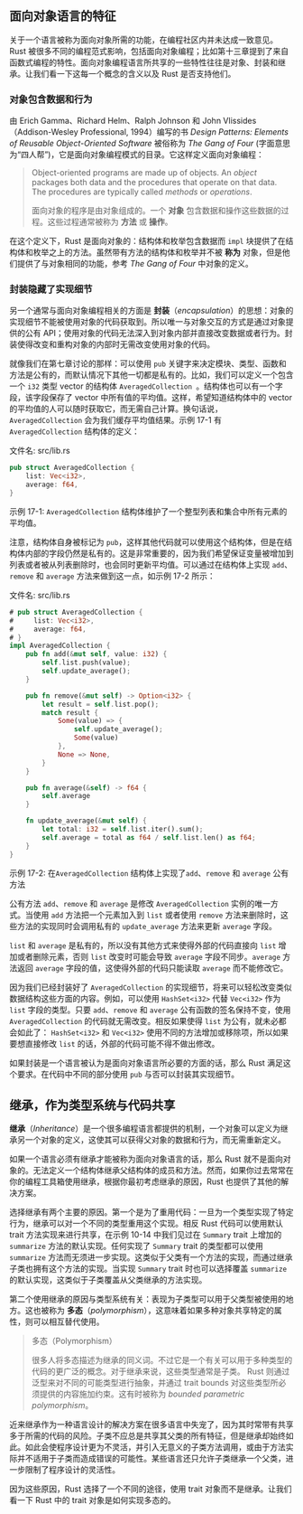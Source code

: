 ## 面向对象语言的特征

关于一个语言被称为面向对象所需的功能，在编程社区内并未达成一致意见。Rust 被很多不同的编程范式影响，包括面向对象编程；比如第十三章提到了来自函数式编程的特性。面向对象编程语言所共享的一些特性往往是对象、封装和继承。让我们看一下这每一个概念的含义以及 Rust 是否支持他们。

### 对象包含数据和行为

由 Erich Gamma、Richard Helm、Ralph Johnson 和 John Vlissides（Addison-Wesley Professional, 1994）编写的书 *Design Patterns: Elements of Reusable Object-Oriented Software* 被俗称为 *The Gang of Four* (字面意思为“四人帮”)，它是面向对象编程模式的目录。它这样定义面向对象编程：

> Object-oriented programs are made up of objects. An *object* packages both
> data and the procedures that operate on that data. The procedures are
> typically called *methods* or *operations*.
>
> 面向对象的程序是由对象组成的。一个 **对象** 包含数据和操作这些数据的过程。这些过程通常被称为 **方法** 或 **操作**。

在这个定义下，Rust 是面向对象的：结构体和枚举包含数据而 `impl` 块提供了在结构体和枚举之上的方法。虽然带有方法的结构体和枚举并不被 **称为** 对象，但是他们提供了与对象相同的功能，参考 *The Gang of Four* 中对象的定义。

### 封装隐藏了实现细节

另一个通常与面向对象编程相关的方面是 **封装**（*encapsulation*）的思想：对象的实现细节不能被使用对象的代码获取到。所以唯一与对象交互的方式是通过对象提供的公有 API；使用对象的代码无法深入到对象内部并直接改变数据或者行为。封装使得改变和重构对象的内部时无需改变使用对象的代码。

就像我们在第七章讨论的那样：可以使用 `pub` 关键字来决定模块、类型、函数和方法是公有的，而默认情况下其他一切都是私有的。比如，我们可以定义一个包含一个 `i32` 类型 vector 的结构体 `AveragedCollection `。结构体也可以有一个字段，该字段保存了 vector 中所有值的平均值。这样，希望知道结构体中的 vector 的平均值的人可以随时获取它，而无需自己计算。换句话说，`AveragedCollection` 会为我们缓存平均值结果。示例 17-1 有 `AveragedCollection` 结构体的定义：

<span class="filename">文件名: src/lib.rs</span>

```rust
pub struct AveragedCollection {
    list: Vec<i32>,
    average: f64,
}
```

<span class="caption">示例 17-1: `AveragedCollection` 结构体维护了一个整型列表和集合中所有元素的平均值。</span>

注意，结构体自身被标记为 `pub`，这样其他代码就可以使用这个结构体，但是在结构体内部的字段仍然是私有的。这是非常重要的，因为我们希望保证变量被增加到列表或者被从列表删除时，也会同时更新平均值。可以通过在结构体上实现 `add`、`remove` 和 `average` 方法来做到这一点，如示例 17-2 所示：

<span class="filename">文件名: src/lib.rs</span>

```rust
# pub struct AveragedCollection {
#     list: Vec<i32>,
#     average: f64,
# }
impl AveragedCollection {
    pub fn add(&mut self, value: i32) {
        self.list.push(value);
        self.update_average();
    }

    pub fn remove(&mut self) -> Option<i32> {
        let result = self.list.pop();
        match result {
            Some(value) => {
                self.update_average();
                Some(value)
            },
            None => None,
        }
    }

    pub fn average(&self) -> f64 {
        self.average
    }

    fn update_average(&mut self) {
        let total: i32 = self.list.iter().sum();
        self.average = total as f64 / self.list.len() as f64;
    }
}
```

<span class="caption">示例 17-2: 在`AveragedCollection` 结构体上实现了`add`、`remove` 和 `average` 公有方法</span>

公有方法 `add`、`remove` 和 `average` 是修改 `AveragedCollection` 实例的唯一方式。当使用 `add` 方法把一个元素加入到 `list` 或者使用 `remove` 方法来删除时，这些方法的实现同时会调用私有的 `update_average` 方法来更新 `average` 字段。

`list` 和 `average` 是私有的，所以没有其他方式来使得外部的代码直接向 `list` 增加或者删除元素，否则 `list` 改变时可能会导致 `average` 字段不同步。`average` 方法返回 `average` 字段的值，这使得外部的代码只能读取 `average` 而不能修改它。

因为我们已经封装好了 `AveragedCollection` 的实现细节，将来可以轻松改变类似数据结构这些方面的内容。例如，可以使用 `HashSet<i32>` 代替 `Vec<i32>` 作为 `list` 字段的类型。只要 `add`、`remove` 和 `average` 公有函数的签名保持不变，使用 `AveragedCollection` 的代码就无需改变。相反如果使得 `list` 为公有，就未必都会如此了： `HashSet<i32>` 和 `Vec<i32>` 使用不同的方法增加或移除项，所以如果要想直接修改 `list` 的话，外部的代码可能不得不做出修改。

如果封装是一个语言被认为是面向对象语言所必要的方面的话，那么 Rust 满足这个要求。在代码中不同的部分使用 `pub` 与否可以封装其实现细节。

## 继承，作为类型系统与代码共享

**继承**（*Inheritance*）是一个很多编程语言都提供的机制，一个对象可以定义为继承另一个对象的定义，这使其可以获得父对象的数据和行为，而无需重新定义。

如果一个语言必须有继承才能被称为面向对象语言的话，那么 Rust 就不是面向对象的。无法定义一个结构体继承父结构体的成员和方法。然而，如果你过去常常在你的编程工具箱使用继承，根据你最初考虑继承的原因，Rust 也提供了其他的解决方案。

选择继承有两个主要的原因。第一个是为了重用代码：一旦为一个类型实现了特定行为，继承可以对一个不同的类型重用这个实现。相反 Rust 代码可以使用默认 trait 方法实现来进行共享，在示例 10-14 中我们见过在 `Summary` trait 上增加的 `summarize` 方法的默认实现。任何实现了 `Summary` trait 的类型都可以使用 `summarize` 方法而无须进一步实现。这类似于父类有一个方法的实现，而通过继承子类也拥有这个方法的实现。当实现 `Summary` trait 时也可以选择覆盖 `summarize` 的默认实现，这类似于子类覆盖从父类继承的方法实现。

第二个使用继承的原因与类型系统有关：表现为子类型可以用于父类型被使用的地方。这也被称为 **多态**（*polymorphism*），这意味着如果多种对象共享特定的属性，则可以相互替代使用。

> 多态（Polymorphism）
>
> 很多人将多态描述为继承的同义词。不过它是一个有关可以用于多种类型的代码的更广泛的概念。对于继承来说，这些类型通常是子类。
> Rust 则通过泛型来对不同的可能类型进行抽象，并通过 trait bounds 对这些类型所必须提供的内容施加约束。这有时被称为 *bounded parametric polymorphism*。

近来继承作为一种语言设计的解决方案在很多语言中失宠了，因为其时常带有共享多于所需的代码的风险。子类不应总是共享其父类的所有特征，但是继承却始终如此。如此会使程序设计更为不灵活，并引入无意义的子类方法调用，或由于方法实际并不适用于子类而造成错误的可能性。某些语言还只允许子类继承一个父类，进一步限制了程序设计的灵活性。

因为这些原因，Rust 选择了一个不同的途径，使用 trait 对象而不是继承。让我们看一下 Rust 中的 trait 对象是如何实现多态的。
